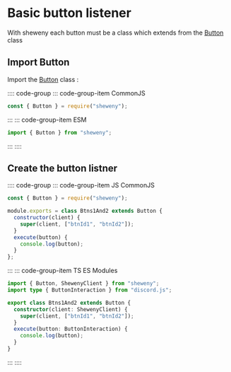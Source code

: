 # Basic button listener

With sheweny each button must be a class which extends from the [Button](../../doc/structures/Button.md) class

## Import Button

Import the [Button](../../doc/structures/Button.md) class :

:::: code-group
::: code-group-item CommonJS

```js
const { Button } = require("sheweny");
```

:::
::: code-group-item ESM

```js
import { Button } from "sheweny";
```

:::
::::

## Create the button listner

:::: code-group
::: code-group-item JS CommonJS

```js
const { Button } = require("sheweny");

module.exports = class Btns1And2 extends Button {
  constructor(client) {
    super(client, ["btnId1", "btnId2"]);
  }
  execute(button) {
    console.log(button);
  }
};
```

:::
::: code-group-item TS ES Modules

```ts
import { Button, ShewenyClient } from "sheweny";
import type { ButtonInteraction } from "discord.js";

export class Btns1And2 extends Button {
  constructor(client: ShewenyClient) {
    super(client, ["btnId1", "btnId2"]);
  }
  execute(button: ButtonInteraction) {
    console.log(button);
  }
}
```

:::
::::
